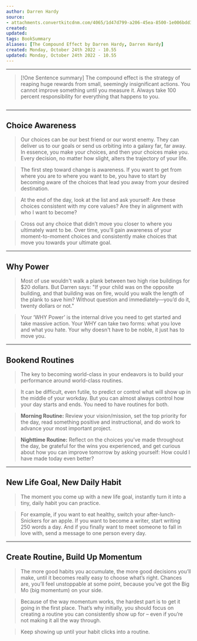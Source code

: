 ```yaml
---
author: Darren Hardy
source:
- attachments.convertkitcdnm.com/4065/1d47d799-a206-45ea-8500-1e006bdd35b2/The%20Compound%20Effect.pdf
created:
updated:
tags: BookSummary
aliases: [The Compound Effect by Darren Hardy, Darren Hardy]
created: Monday, October 24th 2022 - 10.55
updated: Monday, October 24th 2022 - 10.55
---
```

***
> [!One Sentence summary]
> The compound effect is the strategy of reaping huge rewards from small, seemingly insignificant actions. You cannot improve something until you measure it. Always take 100 percent responsibility for everything that happens to you.
```toc
```
---
Choice Awareness
---
> Our choices can be our best friend or our worst enemy. They can deliver us to our goals or send us orbiting into a galaxy far, far away. In essence, you make your choices, and then your choices make you. Every decision, no matter how slight, alters the trajectory of your life.

> The first step toward change is awareness. If you want to get from where you are to where you want to be, you have to start by becoming aware of the choices that lead you away from your desired destination.

>At the end of the day, look at the list and ask yourself: Are these choices consistent with my core values? Are they in alignment with who I want to become?

>Cross out any choice that didn’t move you closer to where you ultimately want to be. Over time, you’ll gain awareness of your moment-to-moment choices and consistently make choices that move you towards your ultimate goal.

---
Why Power
---
> Most of use wouldn't walk a plank between two high rise buildings for $20 dollars. But Darren says: "If your child was on the opposite building, and that building was on fire, would you walk the length of the plank to save him? Without question and immediately—you’d do it, twenty dollars or not."

>Your ‘WHY Power’ is the internal drive you need to get started and take massive action. Your WHY can take two forms: what you love and what you hate. Your why doesn't have to be noble, it just has to move you.

---
Bookend Routines
---
> The key to becoming world-class in your endeavors is to build your performance around world-class routines.

> It can be difficult, even futile, to predict or control what will show up in the middle of your workday. But you can almost always control how your day starts and ends. You need to have routines for both.

>**Morning Routine:** Review your vision/mission, set the top priority for the day, read something positive and instructional, and do work to advance your most important project.

>**Nighttime Routine:** Reflect on the choices you’ve made throughout the day, be grateful for the wins you experienced, and get curious about how you can improve tomorrow by asking yourself: How could I have made today even better? 

---
New Life Goal, New Daily Habit
---
> The moment you come up with a new life goal, instantly turn it into a tiny, daily habit you can practice.

>For example, if you want to eat healthy, switch your after-lunch-Snickers for an apple. If you want to become a writer, start writing 250 words a day. And if you finally want to meet someone to fall in love with, send a message to one person every day.

---
Create Routine, Build Up Momentum
---
>The more good habits you accumulate, the more good decisions you’ll make, until it becomes really easy to choose what’s right. Chances are, you’ll feel unstoppable at some point, because you’ve got the Big Mo (big momentum) on your side.

>Because of the way momentum works, the hardest part is to get it going in the first place. That’s why initially, you should focus on creating a routine you can consistently show up for – even if you’re not making it all the way through.

>Keep showing up until your habit clicks into a routine.

